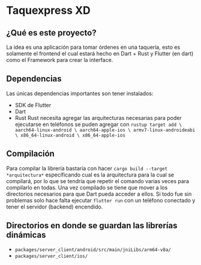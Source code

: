 # Taquexpress XD
## ¿Qué es este proyecto?
La idea es una aplicación para tomar órdenes en una taquería, esto es solamente el frontend el cual estará hecho en Dart + Rust y Flutter (en dart) como el Framework para crear la interface.

## Dependencias
Las únicas dependencias importantes son tener instalados:
* SDK de Flutter
* Dart
* Rust
Rust necesita agregar las arquitecturas necesarias para poder ejecutarse en teléfonos se puden agregar con ```rustup target add \
    aarch64-linux-android \
    aarch64-apple-ios \
    armv7-linux-androideabi \
    x86_64-linux-android \
    x86_64-apple-ios```

## Compilación
Para compilar la librería bastaría con hacer ```cargo build --target *arquitectura*``` específicando cual es la arquitectura para la cual se compilará, por lo que se tendría que repetir el comando varias veces para compilarlo en todas. Una vez compilado se tiene que mover a los directorios necesarios para que Dart pueda acceder a ellos.
Si todo fue sin problemas solo hace falta ejecutar ```flutter run``` con un teléfono conectado y tener el servidor (backend) encendido.

## Directorios en donde se guardan las librerías dinámicas
* ```packages/server_client/android/src/main/jniLibs/arm64-v8a/```
* ```packages/server_client/ios/```